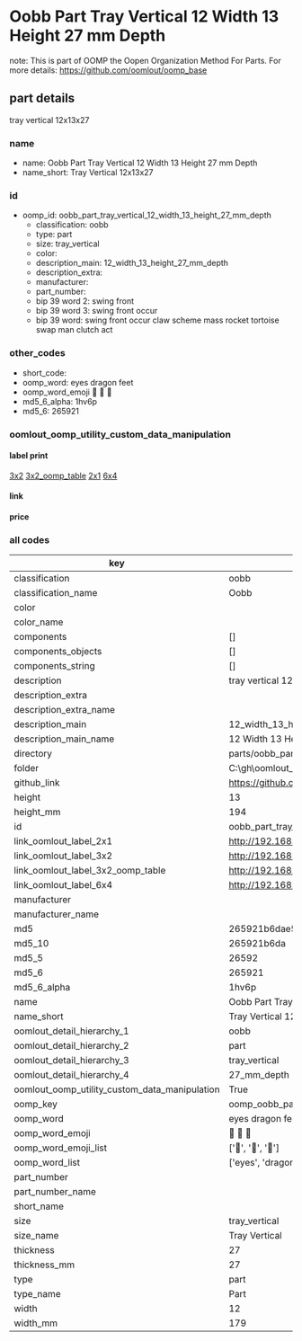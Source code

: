 # Oobb Part Tray Vertical 12 Width 13 Height 27 mm Depth  

note: This is part of OOMP the Oopen Organization Method For Parts. For more details: https://github.com/oomlout/oomp_base

##  part details
  



tray vertical 12x13x27



### name
* name: Oobb Part Tray Vertical 12 Width 13 Height 27 mm Depth
* name_short: Tray Vertical 12x13x27 
### id
* oomp_id: oobb_part_tray_vertical_12_width_13_height_27_mm_depth
  * classification: oobb
  * type: part
  * size: tray_vertical
  * color: 
  * description_main: 12_width_13_height_27_mm_depth
  * description_extra: 
  * manufacturer: 
  * part_number: 
  * bip 39 word 2: swing front
  * bip 39 word 3: swing front occur
  * bip 39 word: swing front occur claw scheme mass rocket tortoise swap man clutch act

### other_codes
* short_code: 
* oomp_word: eyes dragon feet
* oomp_word_emoji :eyes: :dragon: :feet:
* md5_6_alpha: 1hv6p
* md5_6: 265921






### oomlout_oomp_utility_custom_data_manipulation
#### label print
[3x2](http://192.168.1.245:1112/?label=oomp%201hv6p)
[3x2_oomp_table](http://192.168.1.108:1112/?label=oomp%201hv6p)
[2x1](http://192.168.1.242:1112/?label=oomp%201hv6p)
[6x4](http://192.168.1.55:1112/?label=oomp%201hv6p)    

#### link

                              

#### price







### all codes 
| key | value |  
| --- | --- |  
| classification | oobb |  
| classification_name | Oobb |  
| color |  |  
| color_name |  |  
| components | [] |  
| components_objects | [] |  
| components_string | [] |  
| description | tray vertical 12x13x27 |  
| description_extra |  |  
| description_extra_name |  |  
| description_main | 12_width_13_height_27_mm_depth |  
| description_main_name | 12 Width 13 Height 27 mm Depth |  
| directory | parts/oobb_part_tray_vertical_12_width_13_height_27_mm_depth |  
| folder | C:\gh\oomlout_oobb_version_4_generated_parts\parts\oobb_part_tray_vertical_12_width_13_height_27_mm_depth |  
| github_link | https://github.com/oomlout/oomlout_oomp_part_src/tree/main/parts/oobb_part_tray_vertical_12_width_13_height_27_mm_depth |  
| height | 13 |  
| height_mm | 194 |  
| id | oobb_part_tray_vertical_12_width_13_height_27_mm_depth |  
| link_oomlout_label_2x1 | http://192.168.1.242:1112/?label=oomp%201hv6p |  
| link_oomlout_label_3x2 | http://192.168.1.245:1112/?label=oomp%201hv6p |  
| link_oomlout_label_3x2_oomp_table | http://192.168.1.108:1112/?label=oomp%201hv6p |  
| link_oomlout_label_6x4 | http://192.168.1.55:1112/?label=oomp%201hv6p |  
| manufacturer |  |  
| manufacturer_name |  |  
| md5 | 265921b6dae5976e226052a1319756e0 |  
| md5_10 | 265921b6da |  
| md5_5 | 26592 |  
| md5_6 | 265921 |  
| md5_6_alpha | 1hv6p |  
| name | Oobb Part Tray Vertical 12 Width 13 Height 27 mm Depth |  
| name_short | Tray Vertical 12x13x27  |  
| oomlout_detail_hierarchy_1 | oobb |  
| oomlout_detail_hierarchy_2 | part |  
| oomlout_detail_hierarchy_3 | tray_vertical |  
| oomlout_detail_hierarchy_4 | 27_mm_depth |  
| oomlout_oomp_utility_custom_data_manipulation | True |  
| oomp_key | oomp_oobb_part_tray_vertical_12_width_13_height_27_mm_depth |  
| oomp_word | eyes dragon feet |  
| oomp_word_emoji | :eyes: :dragon: :feet: |  
| oomp_word_emoji_list | [':eyes:', ':dragon:', ':feet:'] |  
| oomp_word_list | ['eyes', 'dragon', 'feet'] |  
| part_number |  |  
| part_number_name |  |  
| short_name |  |  
| size | tray_vertical |  
| size_name | Tray Vertical |  
| thickness | 27 |  
| thickness_mm | 27 |  
| type | part |  
| type_name | Part |  
| width | 12 |  
| width_mm | 179 |  
